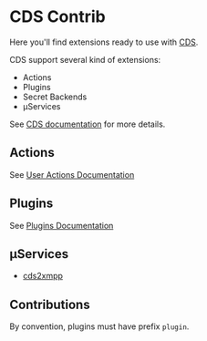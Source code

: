 # CDS Contrib

Here you'll find extensions ready to use with [CDS](https://github.com/ovh/cds).

CDS support several kind of extensions:

- Actions
- Plugins
- Secret Backends
- µServices

See [CDS documentation](https://github.com/ovh/cds) for more details.

## Actions

See [User Actions Documentation](https://ovh.github.io/cds/workflows/pipelines/pipelines.actions/)

## Plugins

See [Plugins Documentation](https://ovh.github.io/cds/workflows/pipelines/pipelines.actions.user-actions/)

## µServices

- [cds2xmpp](https://github.com/ovh/cds/tree/master/contrib/uservices/cds2xmpp)

## Contributions

By convention, plugins must have prefix `plugin`.

